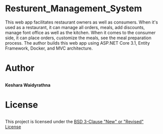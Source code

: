 # Resturent_Management_System

This web app facilitates restaurant owners as well as consumers. When it's used as a restaurant, it can manage all orders, meals, add discounts, manage font office as well as the kitchen. When it comes to the consumer side, it can place orders, customize the meals, see the meal preparation process. The author builds this web app using ASP.NET Core 3.1, Entity Framework, Docker, and MVC architecture.  

 # Author <h2>
**Keshara Waidyrathna**

# License <h2>
This project is licensed under the [BSD 3-Clause "New" or "Revised" License](LICENSE)
